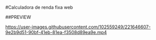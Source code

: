 #Calculadora de renda fixa web

##PREVIEW

https://user-images.githubusercontent.com/102559249/221646607-9e2b9d51-90bf-41eb-81ea-f3508d89ea9e.mp4


